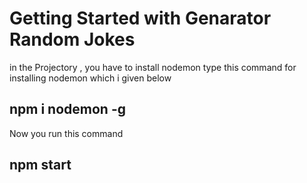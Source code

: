 # Getting Started with Genarator Random Jokes

in the Projectory , you have to install nodemon
type this command for installing nodemon which i given below

## npm i nodemon -g

Now you run this command

## npm start
